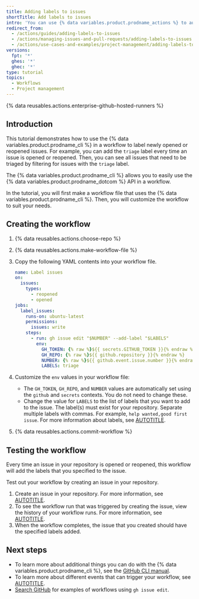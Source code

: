 ```yaml
---
title: Adding labels to issues
shortTitle: Add labels to issues
intro: 'You can use {% data variables.product.prodname_actions %} to automatically label issues.'
redirect_from:
  - /actions/guides/adding-labels-to-issues
  - /actions/managing-issues-and-pull-requests/adding-labels-to-issues
  - /actions/use-cases-and-examples/project-management/adding-labels-to-issues
versions:
  fpt: '*'
  ghes: '*'
  ghec: '*'
type: tutorial
topics:
  - Workflows
  - Project management
---
```

 
{% data reusables.actions.enterprise-github-hosted-runners %}

## Introduction

This tutorial demonstrates how to use the {% data variables.product.prodname_cli %} in a workflow to label newly opened or reopened issues. For example, you can add the `triage` label every time an issue is opened or reopened. Then, you can see all issues that need to be triaged by filtering for issues with the `triage` label.

The {% data variables.product.prodname_cli %} allows you to easily use the {% data variables.product.prodname_dotcom %} API in a workflow.

In the tutorial, you will first make a workflow file that uses the {% data variables.product.prodname_cli %}. Then, you will customize the workflow to suit your needs.

## Creating the workflow

1. {% data reusables.actions.choose-repo %}
1. {% data reusables.actions.make-workflow-file %}
1. Copy the following YAML contents into your workflow file.
  
    ```yaml copy
    name: Label issues
    on:
      issues:
        types:
          - reopened
          - opened
    jobs:
      label_issues:
        runs-on: ubuntu-latest
        permissions:
          issues: write
        steps:
          - run: gh issue edit "$NUMBER" --add-label "$LABELS"
            env:
              GH_TOKEN: {% raw %}${{ secrets.GITHUB_TOKEN }}{% endraw %}
              GH_REPO: {% raw %}${{ github.repository }}{% endraw %}
              NUMBER: {% raw %}${{ github.event.issue.number }}{% endraw %}
              LABELS: triage
    ```

1. Customize the `env` values in your workflow file:
   * The `GH_TOKEN`, `GH_REPO`, and `NUMBER` values are automatically set using the `github` and `secrets` contexts. You do not need to change these.
   * Change the value for `LABELS` to the list of labels that you want to add to the issue. The label(s) must exist for your repository. Separate multiple labels with commas. For example, `help wanted,good first issue`. For more information about labels, see [AUTOTITLE](/issues/using-labels-and-milestones-to-track-work/managing-labels#applying-labels-to-issues-and-pull-requests).
1. {% data reusables.actions.commit-workflow %}

## Testing the workflow

Every time an issue in your repository is opened or reopened, this workflow will add the labels that you specified to the issue.

Test out your workflow by creating an issue in your repository.

1. Create an issue in your repository. For more information, see [AUTOTITLE](/issues/tracking-your-work-with-issues/creating-an-issue).
1. To see the workflow run that was triggered by creating the issue, view the history of your workflow runs. For more information, see [AUTOTITLE](/actions/monitoring-and-troubleshooting-workflows/viewing-workflow-run-history).
1. When the workflow completes, the issue that you created should have the specified labels added.

## Next steps

* To learn more about additional things you can do with the {% data variables.product.prodname_cli %}, see the [GitHub CLI manual](https://cli.github.com/manual/).
* To learn more about different events that can trigger your workflow, see [AUTOTITLE](/actions/using-workflows/events-that-trigger-workflows#issues).
* [Search GitHub](https://github.com/search?q=path%3A.github%2Fworkflows+gh+issue+edit&type=code) for examples of workflows using `gh issue edit`.
